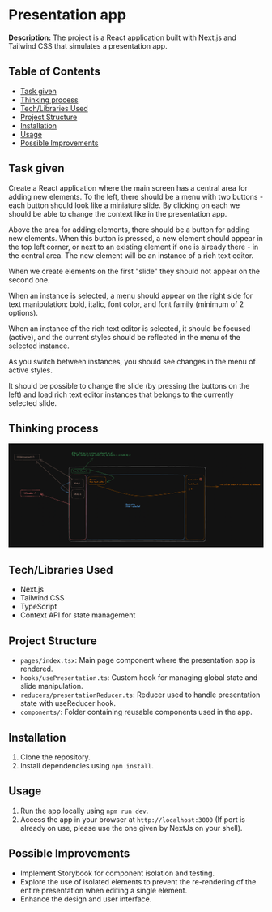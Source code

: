 # Presentation app

**Description:** The project is a React application built with Next.js and Tailwind CSS that simulates a presentation app.

## Table of Contents

- [Task given](#task-given)
- [Thinking process](#thinking-process)
- [Tech/Libraries Used](#techlibraries-used)
- [Project Structure](#project-structure)
- [Installation](#installation)
- [Usage](#usage)
- [Possible Improvements](#possible-improvements)

## Task given

Create a React application where the main screen has a central area for adding new elements. To the left, there should be a menu with two buttons - each button should look like a miniature slide. By clicking on each we should be able to change the context like in the presentation app.

Above the area for adding elements, there should be a button for adding new elements. When this button is pressed, a new element should appear in the top left corner, or next to an existing element if one is already there - in the central area. The new element will be an instance of a rich text editor.

When we create elements on the first "slide" they should not appear on the second one.

When an instance is selected, a menu should appear on the right side for text manipulation: bold, italic, font color, and font family (minimum of 2 options).

When an instance of the rich text editor is selected, it should be focused (active), and the current styles should be reflected in the menu of the selected instance.

As you switch between instances, you should see changes in the menu of active styles.

It should be possible to change the slide (by pressing the buttons on the left) and load rich text editor instances that belongs to the currently selected slide.

## Thinking process

![Thinking process](public/image.png)

## Tech/Libraries Used

- Next.js
- Tailwind CSS
- TypeScript
- Context API for state management

## Project Structure

- `pages/index.tsx`: Main page component where the presentation app is rendered.
- `hooks/usePresentation.ts`: Custom hook for managing global state and slide manipulation.
- `reducers/presentationReducer.ts`: Reducer used to handle presentation state with useReducer hook.
- `components/`: Folder containing reusable components used in the app.

## Installation

1. Clone the repository.
2. Install dependencies using `npm install`.

## Usage

1. Run the app locally using `npm run dev`.
2. Access the app in your browser at `http://localhost:3000` (If port is already on use, please use the one given by NextJs on your shell).

## Possible Improvements

- Implement Storybook for component isolation and testing.
- Explore the use of isolated elements to prevent the re-rendering of the entire presentation when editing a single element.
- Enhance the design and user interface.
